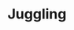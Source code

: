 ---
caption: #what displays in the additional_interests grid:
  title: Juggling
  subtitle:
  thumbnail: assets/img/additional_interests/juggling/juggling.jpg
  
#what displays when the item is clicked:
title: Juggling
subtitle:
items:
  - video: assets/img/additional_interests/juggling/3_cascade.mp4
    alt: juggling
    description: "**Three Ball Cascade**"
  - video: assets/img/additional_interests/juggling/reverse_cascade.mp4
    alt: juggling
    description: "**Three Ball Reverse Cascade**"
  - video: assets/img/additional_interests/juggling/half_box.mp4
    alt: juggling
    description: "**Half-Box**"
  - video: assets/img/additional_interests/juggling/mills_mess.mp4
    alt: juggling
    description: "**Mills Mess**"
  - video: assets/img/additional_interests/juggling/romeos_revenge.mp4
    alt: juggling
    description: "**Romeo's Revenge**"
  - video: assets/img/additional_interests/juggling/4_cascade.mp4
    alt: juggling
    description: "**Four Ball Cascade**"
  - image: assets/img/additional_interests/juggling/juggling.jpg
    alt: juggling
    description: "**Fire Torches**"

---